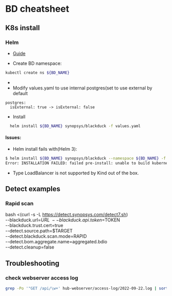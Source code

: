 # BD cheatsheet

## K8s install

### Helm

* [Guide](https://github.com/blackducksoftware/hub/tree/master/kubernetes/blackduck)

* Create BD namespace:
```bash
kubectl create ns ${BD_NAME}
```

*
* Modify values.yaml to use internal postgres(set to use external by default
```
postgres:
  isExternal: true -> isExternal: false
```

* Install
```bash
  helm install ${BD_NAME} synopsys/blackduck -f values.yaml
```

#### Issues:
* Helm install fails with(Helm 3):
```bash
$ helm install ${BD_NAME} synopsys/blackduck --namespace ${BD_NAME} -f ${BD_SIZE}.yaml --set tlsCertSecretName=${BD_NAME}-blackduck-webserver-certificate
Error: INSTALLATION FAILED: failed pre-install: unable to build kubernetes object for pre-install hook blackduck/templates/postgres-config.yaml: error validating "": error validating data: unknown object type "nil" in ConfigMap.data.HUB_POSTGRES_HOST
```
* Type LoadBalancer is not supported by Kind out of the box.

## Detect examples

### Rapid scan

bash <(curl -s -L https://detect.synopsys.com/detect7.sh) \
--blackduck.url=$URL \
--blackduck.api.token=$TOKEN \
--blackduck.trust.cert=true \
--detect.source.path=$TARGET \
--detect.blackduck.scan.mode=RAPID \
--detect.bom.aggregate.name=aggregated.bdio \
--detect.cleanup=false

## Troubleshooting

### check webserver access log
```bash
grep -Po '"GET /api/\w+' hub-webserver/access-log/2022-09-22.log | sort | uniq -c | sort -rn | head
```
